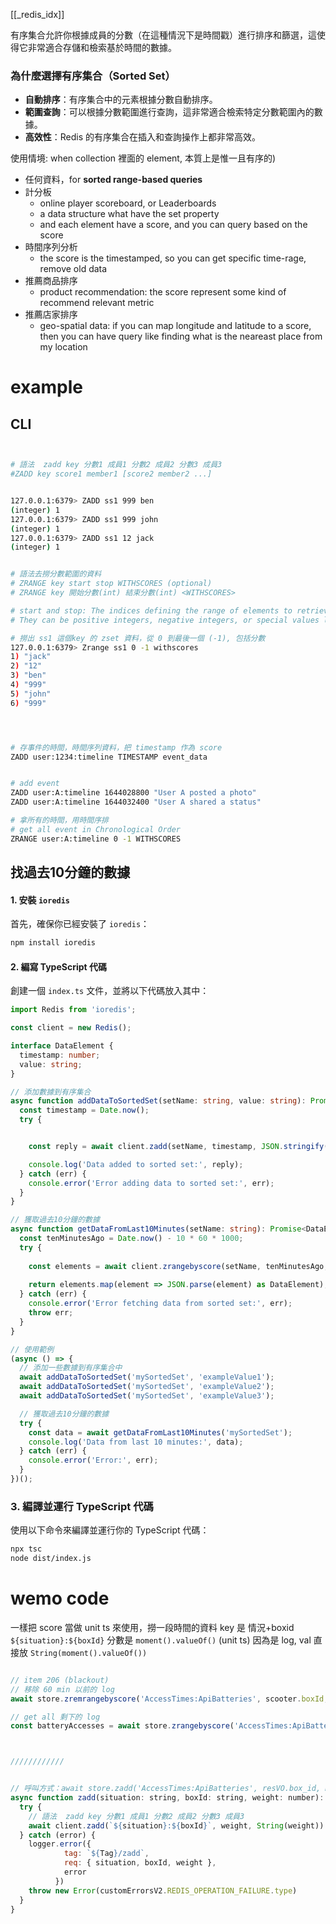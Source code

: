 [[_redis_idx]]


有序集合允許你根據成員的分數（在這種情況下是時間戳）進行排序和篩選，這使得它非常適合存儲和檢索基於時間的數據。


### 為什麼選擇有序集合（Sorted Set）
- **自動排序**：有序集合中的元素根據分數自動排序。
- **範圍查詢**：可以根據分數範圍進行查詢，這非常適合檢索特定分數範圍內的數據。
- **高效性**：Redis 的有序集合在插入和查詢操作上都非常高效。


使用情境: when collection 裡面的 element, 本質上是惟一且有序的)
- 任何資料，for **sorted range-based queries**
- 計分板
	- online player scoreboard, or Leaderboards
	- a data structure what have the set property
	- and each element have a score, and you can query based on the score
- 時間序列分析 
	- the score is the timestamped, so you can get specific time-rage, remove old data
- 推薦商品排序 
	- product recommendation: the score represent some kind of recommend relevant metric
- 推薦店家排序 
	- geo-spatial data: if you can map longitude and latitude to a score, then you can have query like finding what is the neareast place from my location






# example



## CLI


```bash


# 語法  zadd key 分數1 成員1 分數2 成員2 分數3 成員3
#ZADD key score1 member1 [score2 member2 ...]


127.0.0.1:6379> ZADD ss1 999 ben
(integer) 1
127.0.0.1:6379> ZADD ss1 999 john
(integer) 1
127.0.0.1:6379> ZADD ss1 12 jack
(integer) 1


# 語法去撈分數範圍的資料
# ZRANGE key start stop WITHSCORES (optional)
# ZRANGE key 開始分數(int) 結束分數(int) <WITHSCORES>

# start and stop: The indices defining the range of elements to retrieve. 
# They can be positive integers, negative integers, or special values like -inf and +inf.

# 撈出 ss1 這個key 的 zset 資料，從 0 到最後一個 (-1), 包括分數
127.0.0.1:6379> Zrange ss1 0 -1 withscores
1) "jack"
2) "12"
3) "ben"
4) "999"
5) "john"
6) "999"




# 存事件的時間，時間序列資料，把 timestamp 作為 score
ZADD user:1234:timeline TIMESTAMP event_data


# add event
ZADD user:A:timeline 1644028800 "User A posted a photo"
ZADD user:A:timeline 1644032400 "User A shared a status"

# 拿所有的時間，用時間序排
# get all event in Chronological Order
ZRANGE user:A:timeline 0 -1 WITHSCORES

```


## 找過去10分鐘的數據

#### 1. 安裝 `ioredis`

首先，確保你已經安裝了 `ioredis`：

```sh
npm install ioredis
```

#### 2. 編寫 TypeScript 代碼

創建一個 `index.ts` 文件，並將以下代碼放入其中：

```ts hl:16,29 fold
import Redis from 'ioredis';

const client = new Redis();

interface DataElement {
  timestamp: number;
  value: string;
}

// 添加數據到有序集合
async function addDataToSortedSet(setName: string, value: string): Promise<void> {
  const timestamp = Date.now();
  try {


	const reply = await client.zadd(setName, timestamp, JSON.stringify({ timestamp, value }));

    console.log('Data added to sorted set:', reply);
  } catch (err) {
    console.error('Error adding data to sorted set:', err);
  }
}

// 獲取過去10分鐘的數據
async function getDataFromLast10Minutes(setName: string): Promise<DataElement[]> {
  const tenMinutesAgo = Date.now() - 10 * 60 * 1000;
  try {
  
    const elements = await client.zrangebyscore(setName, tenMinutesAgo, Date.now());
    
    return elements.map(element => JSON.parse(element) as DataElement);
  } catch (err) {
    console.error('Error fetching data from sorted set:', err);
    throw err;
  }
}

// 使用範例
(async () => {
  // 添加一些數據到有序集合中
  await addDataToSortedSet('mySortedSet', 'exampleValue1');
  await addDataToSortedSet('mySortedSet', 'exampleValue2');
  await addDataToSortedSet('mySortedSet', 'exampleValue3');

  // 獲取過去10分鐘的數據
  try {
    const data = await getDataFromLast10Minutes('mySortedSet');
    console.log('Data from last 10 minutes:', data);
  } catch (err) {
    console.error('Error:', err);
  }
})();
```

### 3. 編譯並運行 TypeScript 代碼

使用以下命令來編譯並運行你的 TypeScript 代碼：

```sh
npx tsc
node dist/index.js
```





# wemo code
一樣把 score 當做 unit ts 來使用，撈一段時間的資料
key 是 情況+boxid  `${situation}:${boxId}`
分數是  `moment().valueOf()` (unit ts)
因為是 log, val 直接放  `String(moment().valueOf())`
```js

// item 206 (blackout)
// 移除 60 min 以前的 log
await store.zremrangebyscore('AccessTimes:ApiBatteries', scooter.boxId, '-inf', sixtyMinBeforeNow)

// get all 剩下的 log
const batteryAccesses = await store.zrangebyscore('AccessTimes:ApiBatteries', scooter.boxId, '-inf', '+inf')



////////////


// 呼叫方式：await store.zadd('AccessTimes:ApiBatteries', resVO.box_id, moment().valueOf())
async function zadd(situation: string, boxId: string, weight: number): Promise<void> {
  try {
    // 語法  zadd key 分數1 成員1 分數2 成員2 分數3 成員3
    await client.zadd(`${situation}:${boxId}`, weight, String(weight))
  } catch (error) {
    logger.error({
            tag: `${Tag}/zadd`,
            req: { situation, boxId, weight },
            error
          })
    throw new Error(customErrorsV2.REDIS_OPERATION_FAILURE.type)
  }
}

```